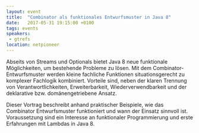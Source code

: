 ```yaml
---
layout: event
title:  "Combinator als funktionales Entwurfsmuster in Java 8"
date:   2017-05-31 19:15:00 +0100
tags: events
speakers: 
 - gtrefs
location: netpioneer
---
```


Abseits von Streams und Optionals bietet Java 8 neue funktionale Möglichkeiten, um bestehende Probleme zu lösen. Mit dem Combinator-Entwurfsmuster werden kleine fachliche Funktionen situationsgerecht zu komplexer Fachlogik kombiniert. Vorteile sind, neben der klaren Trennung von Verantwortlichkeiten, Erweiterbarkeit, Wiederverwendbarkeit und der deklarative bzw. domänengetriebene Ansatz. 

Dieser Vortrag beschreibt anhand praktischer Beispiele, wie das Combinator Entwurfsmuster funktioniert und wann der Einsatz sinnvoll ist. Voraussetzung sind ein Interesse an funktionaler Programmierung und erste Erfahrungen mit Lambdas in Java 8.
